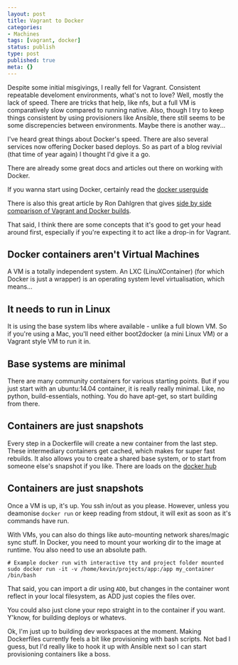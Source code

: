 ```yaml
---
layout: post
title: Vagrant to Docker
categories:
- Machines
tags: [vagrant, docker]
status: publish
type: post
published: true
meta: {}
---
```

Despite some initial misgivings, I really fell for Vagrant. Consistent repeatable develoment environments, what's not to love? Well, mostly the lack of speed. There are tricks that help, like nfs, but a full VM is comparatively slow compared to running native. Also, though I try to keep things consistent by using provisioners like Ansible, there still seems to be some discrepencies between environments. Maybe there is another way...

I've heard great things about Docker's speed. There are also several services now offering Docker based deploys. So as part of a blog revivial (that time of year again) I thought I'd give it a go.

There are already some great docs and articles out there on working with Docker.

If you wanna start using Docker, certainly read the [docker userguide](http://docs.docker.com/userguide/)

There is also this great article by Ron Dahlgren that gives [side by side comparison of Vagrant and Docker builds](http://dahlgren.so/software/2014/05/11/From-Vagrant-To-Docker/).

That said, I think there are some concepts that it's good to get your head around first, especially if you're expecting it to act like a drop-in for Vagrant.

## Docker containers aren't Virtual Machines
A VM is a totally independent system. An LXC (LinuXContainer) (for which Docker is just a wrapper) is an operating system level virtualisation, which means...

## It needs to run in Linux
It is using the base system libs where available - unlike a full blown VM. So if you're using a Mac, you'll need either boot2docker (a mini Linux VM) or a Vagrant style VM to run it in.

## Base systems are minimal
There are many community containers for various starting points. But if you just start with an ubuntu:14.04 container, it is really really minimal. Like, no python, build-essentials, nothing. You do have apt-get, so start building from there.

## Containers are just snapshots
Every step in a Dockerfile will create a new container from the last step. These intermediary containers get cached, which makes for super fast rebuilds. It also allows you to create a shared base system, or to start from someone else's snapshot if you like. There are loads on the [docker hub](https://registry.hub.docker.com/)

## Containers are just snapshots
Once a VM is up, it's up. You ssh in/out as you please. However, unless you deamonise `docker run` or keep reading from stdout, it will exit as soon as it's commands have run.

With VMs, you can also do things like auto-mounting network shares/magic sync stuff. In Docker, you need to mount your working dir to the image at runtime. You also need to use an absolute path.

```
# Example docker run with interactive tty and project folder mounted
sudo docker run -it -v /home/kevin/projects/app:/app my_container /bin/bash
```

That said, you can import a dir using `ADD`, but changes in the container wont reflect in your local filesystem, as ADD just copies the files over.

You could also just clone your repo straight in to the container if you want. Y'know, for building deploys or whatevs.

Ok, I'm just up to building dev workspaces at the moment. Making Dockerfiles currently feels a bit like provisioning with bash scripts. Not bad I guess, but I'd really like to hook it up with Ansible next so I can start provisioning containers like a boss.

